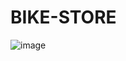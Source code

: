 # BIKE-STORE

![image](https://github.com/user-attachments/assets/a7ed1a49-684f-4292-a18b-ff55643f8e10)
